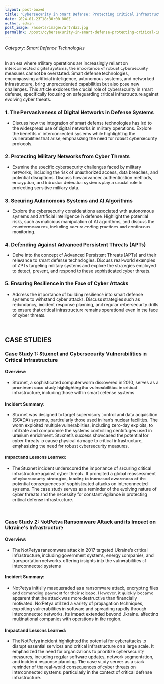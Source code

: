 ```yaml
---
layout: post-boxed
title: 'Cybersecurity in Smart Defense: Protecting Critical Infrastructure'
date: 2024-01-23T18:30:00.000Z
author: admin
post_image: /assets/images/art/da3.jpg
permalink: /posts/cybersecurity-in-smart-defense-protecting-critical-infrastructure
---
```


###### Category: Smart Defence Technologies

In an era where military operations are increasingly reliant on interconnected digital systems, the importance of robust cybersecurity measures cannot be overstated. Smart defense technologies, encompassing artificial intelligence, autonomous systems, and networked infrastructure, bring unprecedented capabilities but also pose new challenges. This article explores the crucial role of cybersecurity in smart defense, specifically focusing on safeguarding critical infrastructure against evolving cyber threats.

### 1. The Pervasiveness of Digital Networks in Defense Systems

* Discuss how the integration of smart defense technologies has led to the widespread use of digital networks in military operations. Explore the benefits of interconnected systems while highlighting the vulnerabilities that arise, emphasizing the need for robust cybersecurity protocols.

### 2. Protecting Military Networks from Cyber Threats

* Examine the specific cybersecurity challenges faced by military networks, including the risk of unauthorized access, data breaches, and potential disruptions. Discuss how advanced authentication methods, encryption, and intrusion detection systems play a crucial role in protecting sensitive military data.

### 3. Securing Autonomous Systems and AI Algorithms

* Explore the cybersecurity considerations associated with autonomous systems and artificial intelligence in defense. Highlight the potential risks, such as malicious manipulation of AI algorithms, and discuss the countermeasures, including secure coding practices and continuous monitoring.

### 4. Defending Against Advanced Persistent Threats (APTs)

* Delve into the concept of Advanced Persistent Threats (APTs) and their relevance to smart defense technologies. Discuss real-world examples of APTs targeting military systems and explore the strategies employed to detect, prevent, and respond to these sophisticated cyber threats.

### 5. Ensuring Resilience in the Face of Cyber Attacks

* Address the importance of building resilience into smart defense systems to withstand cyber attacks. Discuss strategies such as redundancy, incident response planning, and regular cybersecurity drills to ensure that critical infrastructure remains operational even in the face of cyber threats.

<br>

## CASE STUDIES

### Case Study 1: Stuxnet and Cybersecurity Vulnerabilities in Critical Infrastructure

#### Overview:

* Stuxnet, a sophisticated computer worm discovered in 2010, serves as a prominent case study highlighting the vulnerabilities in critical infrastructure, including those within smart defense systems

#### Incident Summary:

* Stuxnet was designed to target supervisory control and data acquisition (SCADA) systems, particularly those used in Iran’s nuclear facilities. The worm exploited multiple vulnerabilities, including zero-day exploits, to infiltrate and compromise the systems controlling centrifuges used in uranium enrichment. Stuxnet’s success showcased the potential for cyber threats to cause physical damage to critical infrastructure, emphasizing the need for robust cybersecurity measures.

#### Impact and Lessons Learned:

* The Stuxnet incident underscored the importance of securing critical infrastructure against cyber threats. It prompted a global reassessment of cybersecurity strategies, leading to increased awareness of the potential consequences of sophisticated attacks on interconnected systems. The case study serves as a reminder of the evolving nature of cyber threats and the necessity for constant vigilance in protecting critical defense infrastructure.

<br>

### Case Study 2: NotPetya Ransomware Attack and its Impact on Ukraine's Infrastructure

#### Overview:

* The NotPetya ransomware attack in 2017 targeted Ukraine’s critical infrastructure, including government systems, energy companies, and transportation networks, offering insights into the vulnerabilities of interconnected systems

#### Incident Summary:

* NotPetya initially masqueraded as a ransomware attack, encrypting files and demanding payment for their release. However, it quickly became apparent that the attack was more destructive than financially motivated. NotPetya utilized a variety of propagation techniques, exploiting vulnerabilities in software and spreading rapidly through interconnected networks. Its impact extended beyond Ukraine, affecting multinational companies with operations in the region.

#### Impact and Lessons Learned:

* The NotPetya incident highlighted the potential for cyberattacks to disrupt essential services and critical infrastructure on a large scale. It emphasized the need for organizations to prioritize cybersecurity measures, including regular software updates, network segmentation, and incident response planning. The case study serves as a stark reminder of the real-world consequences of cyber threats on interconnected systems, particularly in the context of critical defense infrastructure.
